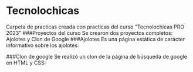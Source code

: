# Tecnolochicas
Carpeta de practicas creada con practicas del curso "Tecnolochicas PRO 2023"
###Proyectos del curso
Se crearon dos proyectos completos: Ajolotes y Clon de Google
###Ajolotes
Es una página estática de carácter informativo sobre los ajolotes:

###Clon de google
Se realizó un clon de la página de búsqueda de google en HTML y CSS:
